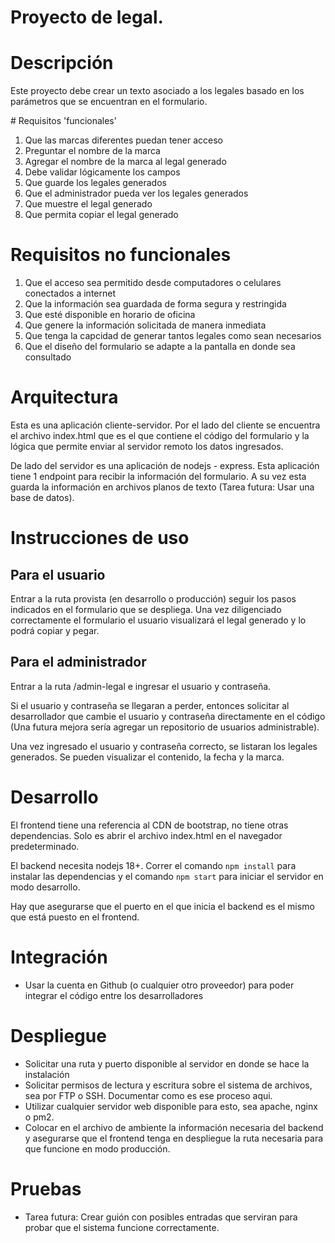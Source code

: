 # Proyecto de legal.

# Descripción
Este proyecto debe crear un texto asociado a los legales basado en los parámetros que se encuentran en el formulario.

# Requisitos 'funcionales'
1. Que las marcas diferentes puedan tener acceso
2. Preguntar el nombre de la marca
3. Agregar el nombre de la marca al legal generado
4. Debe validar lógicamente los campos
5. Que guarde los legales generados
6. Que el administrador pueda ver los legales generados
7. Que muestre el legal generado
8. Que permita copiar el legal generado

# Requisitos no funcionales
1. Que el acceso sea permitido desde computadores o celulares conectados a internet
2. Que la información sea guardada de forma segura y restringida
3. Que esté disponible en horario de oficina
4. Que genere la información solicitada de manera inmediata
5. Que tenga la capcidad de generar tantos legales como sean necesarios
6. Que el diseño del formulario se adapte a la pantalla en donde sea consultado

# Arquitectura
Esta es una aplicación cliente-servidor. Por el lado del cliente se encuentra el archivo index.html que es el que contiene el código del formulario y la lógica que permite enviar al servidor remoto los datos ingresados.

De lado del servidor es una aplicación de nodejs - express. Esta aplicación tiene 1 endpoint para recibir la información del formulario. A su vez esta guarda la información en archivos planos de texto (Tarea futura: Usar una base de datos). 

# Instrucciones de uso
## Para el usuario
Entrar a la ruta provista (en desarrollo o producción) seguir los pasos indicados en el formulario que se despliega. Una vez diligenciado correctamente el formulario el usuario visualizará el legal generado y lo podrá copiar y pegar.

## Para el administrador
Entrar a la ruta /admin-legal e ingresar el usuario y contraseña. 

Si el usuario y contraseña se llegaran a perder, entonces solicitar al desarrollador que cambie el usuario y contraseña directamente en el código (Una futura mejora sería agregar un repositorio de usuarios administrable).

Una vez ingresado el usuario y contraseña correcto, se listaran los legales generados. Se pueden visualizar el contenido, la fecha y la marca.

# Desarrollo
El frontend tiene una referencia al CDN de bootstrap, no tiene otras dependencias. Solo es abrir el archivo index.html en el navegador predeterminado.

El backend necesita nodejs 18+. Correr el comando `npm install` para instalar las dependencias y el comando `npm start` para iniciar el servidor en modo desarrollo.

Hay que asegurarse que el puerto en el que inicia el backend es el mismo que está puesto en el frontend.

# Integración
- Usar la cuenta en Github (o cualquier otro proveedor) para poder integrar el código entre los desarrolladores

# Despliegue
- Solicitar una ruta y puerto disponible al servidor en donde se hace la instalación
- Solicitar permisos de lectura y escritura sobre el sistema de archivos, sea por FTP o SSH. Documentar como es ese proceso aqui.
- Utilizar cualquier servidor web disponible para esto, sea apache, nginx o pm2.
- Colocar en el archivo de ambiente la información necesaria del backend y asegurarse que el frontend tenga en despliegue la ruta necesaria para que funcione en modo producción.

# Pruebas
- Tarea futura: Crear guión con posibles entradas que serviran para probar que el sistema funcione correctamente.